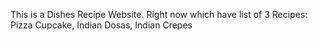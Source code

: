 This is a Dishes Recipe Website. Right now which have list of 3 Recipes:
 Pizza Cupcake,
 Indian Dosas,
 Indian Crepes
